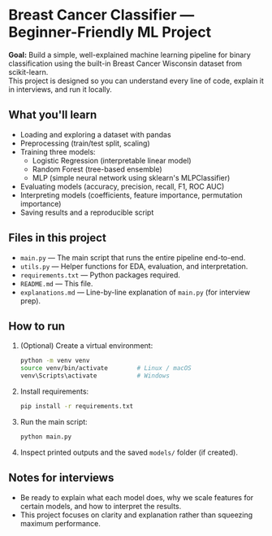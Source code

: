 
# Breast Cancer Classifier — Beginner-Friendly ML Project

**Goal:** Build a simple, well-explained machine learning pipeline for binary classification using the built-in Breast Cancer Wisconsin dataset from scikit-learn.  
This project is designed so you can understand every line of code, explain it in interviews, and run it locally.

## What you'll learn
- Loading and exploring a dataset with pandas
- Preprocessing (train/test split, scaling)
- Training three models:
  - Logistic Regression (interpretable linear model)
  - Random Forest (tree-based ensemble)
  - MLP (simple neural network using sklearn's MLPClassifier)
- Evaluating models (accuracy, precision, recall, F1, ROC AUC)
- Interpreting models (coefficients, feature importance, permutation importance)
- Saving results and a reproducible script

## Files in this project
- `main.py` — The main script that runs the entire pipeline end-to-end.
- `utils.py` — Helper functions for EDA, evaluation, and interpretation.
- `requirements.txt` — Python packages required.
- `README.md` — This file.
- `explanations.md` — Line-by-line explanation of `main.py` (for interview prep).

## How to run
1. (Optional) Create a virtual environment:
   ```bash
   python -m venv venv
   source venv/bin/activate        # Linux / macOS
   venv\Scripts\activate           # Windows
   ```
2. Install requirements:
   ```bash
   pip install -r requirements.txt
   ```
3. Run the main script:
   ```bash
   python main.py
   ```
4. Inspect printed outputs and the saved `models/` folder (if created).

## Notes for interviews
- Be ready to explain what each model does, why we scale features for certain models, and how to interpret the results.
- This project focuses on clarity and explanation rather than squeezing maximum performance.

